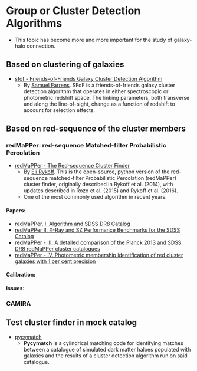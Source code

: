 # Group or Cluster Detection Algorithms

* This topic has become more and more important for the study of galaxy-halo connection.

## Based on clustering of galaxies

- [sfof - Friends-of-Friends Galaxy Cluster Detection Algorithm](https://github.com/sfarrens/sfof)
    * By [Samuel Farrens](https://sfarrens.github.io/). SFoF is a friends-of-friends galaxy cluster detection algorithm that operates in either spectroscopic or photometric redshift space. The linking parameters, both transverse and along the line-of-sight, change as a function of redshift to account for selection effects.

## Based on red-sequence of the cluster members

### redMaPPer: red-sequence Matched-filter Probabilistic Percolation

- [redMaPPer - The Red-sequence Cluster Finder](https://github.com/erykoff/redmapper)
    * By [Eli Rykoff](https://github.com/erykoff). This is the open-source, python version of the red-sequence matched-filter Probabilistic Percolation (redMaPPer) cluster finder, originally described in Rykoff et al. (2014), with updates described in Rozo et al. (2015) and Rykoff et al. (2016).
    * One of the most commonly used algorithm in recent years. 

#### Papers:

- [redMaPPer. I. Algorithm and SDSS DR8 Catalog](https://ui.adsabs.harvard.edu/abs/2014ApJ...785..104R/abstract)
- [redMaPPer II: X-Ray and SZ Performance Benchmarks for the SDSS Catalog](https://ui.adsabs.harvard.edu/abs/2014ApJ...783...80R/abstract)
- [redMaPPer - III. A detailed comparison of the Planck 2013 and SDSS DR8 redMaPPer cluster catalogues](https://ui.adsabs.harvard.edu/abs/2015MNRAS.450..592R/abstract)
- [redMaPPer - IV. Photometric membership identification of red cluster galaxies with 1 per cent precision](https://ui.adsabs.harvard.edu/abs/2015MNRAS.453...38R/abstract)

#### Calibration:

#### Issues:

### CAMIRA 

## Test cluster finder in mock catalog

- [pycymatch](https://github.com/sfarrens/pycymatch)
    * __Pycymatch__ is a cylindrical matching code for identifying matches between a catalogue of simulated dark matter haloes populated with galaxies and the results of a cluster detection algorithm run on said catalogue.
